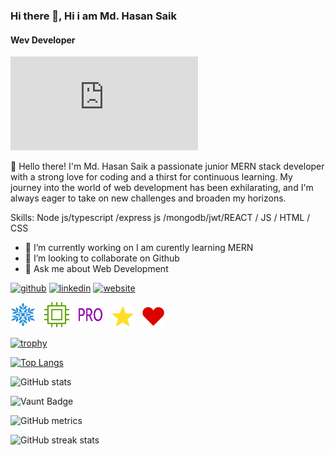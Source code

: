 

### Hi there 👋, Hi i am  Md. Hasan  Saik
#### Wev Developer
![Wev Developer](https://www.freepik.com/free-vector/gradient-business-linkedin-banner_37190633.htm#fromView=keyword&page=1&position=1&uuid=0325c552-eda4-4145-92f7-fbb01d08ac15)

👋 Hello there! I'm Md. Hasan Saik  a passionate junior MERN stack developer with a strong love for coding and a thirst for continuous learning. My journey into the world of web development has been exhilarating, and I'm always eager to take on new challenges and broaden my horizons.

Skills: Node js/typescript /express js  /mongodb/jwt/REACT / JS / HTML / CSS

- 🔭 I’m currently working on I am curently learning MERN 
- 👯 I’m looking to collaborate on Github 
- 💬 Ask me about Web Development 


[<img src='https://cdn.jsdelivr.net/npm/simple-icons@3.0.1/icons/github.svg' alt='github' height='40'>](https://github.com/hasansaik81)  [<img src='https://cdn.jsdelivr.net/npm/simple-icons@3.0.1/icons/linkedin.svg' alt='linkedin' height='40'>](https://www.linkedin.com/in/https://www.linkedin.com/in/hasan-saik-246130268//)  [<img src='https://cdn.jsdelivr.net/npm/simple-icons@3.0.1/icons/icloud.svg' alt='website' height='40'>](hasansaik81@gmail.com)  

<a href='https://archiveprogram.github.com/'><img src='https://raw.githubusercontent.com/acervenky/animated-github-badges/master/assets/acbadge.gif' width='40' height='40'></a> <a href='https://docs.github.com/en/developers'><img src='https://raw.githubusercontent.com/acervenky/animated-github-badges/master/assets/devbadge.gif' width='40' height='40'></a> <a href='https://github.com/pricing'><img src='https://raw.githubusercontent.com/acervenky/animated-github-badges/master/assets/pro.gif' width='40' height='40'></a> <a href='https://stars.github.com/'><img src='https://raw.githubusercontent.com/acervenky/animated-github-badges/master/assets/starbadge.gif' width='35' height='35'></a> <a href='https://docs.github.com/en/github/supporting-the-open-source-community-with-github-sponsors'><img src='https://raw.githubusercontent.com/acervenky/animated-github-badges/master/assets/sponsorbadge.gif' width='35' height='35'></a> 

[![trophy](https://github-profile-trophy.vercel.app/?username=hasansaik81)](https://github.com/ryo-ma/github-profile-trophy)

[![Top Langs](https://github-readme-stats.vercel.app/api/top-langs/?username=hasansaik81)](https://github.com/anuraghazra/github-readme-stats)

![GitHub stats](https://github-readme-stats.vercel.app/api?username=hasansaik81&show_icons=true&count_private=true)  

![Vaunt Badge](https://api.vaunt.dev/v1/github/entities/hasansaik81/contributions?format=svg&private=true)  

![GitHub metrics](https://metrics.lecoq.io/hasansaik81)  

![GitHub streak stats](https://streak-stats.demolab.com/?user=hasansaik81)  

